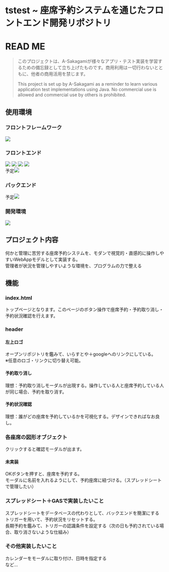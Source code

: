 # tstest ~ 座席予約システムを通じたフロントエンド開発リポジトリ

<!-- this is comment : ctrl+?-->
# READ ME
> このプロジェクトは、A-Sakagamiが様々なアプリ・テスト実装を学習するための備忘録として立ち上げたものです。商用利用は一切行わないとともに、他者の商用活用を禁じます。
> 
> This project is set up by A-Sakagami as a reminder to learn various application test implementations using Java. No commercial use is allowed and commercial use by others is prohibited.
## 使用環境
### フロントフレームワーク
<img src="https://img.shields.io/badge/-node.js-000000.svg?logo=node.js&style=for-the-badge"></img>

### フロントエンド
<img src="https://img.shields.io/badge/-html5-000000.svg?logo=html5&style=for-the-badge"></img>
<img src="https://img.shields.io/badge/-css3-000000.svg?logo=css3&style=for-the-badge"></img>
<img src="https://img.shields.io/badge/-typescript-000000.svg?logo=typescript&style=for-the-badge"></img>
<img src="https://img.shields.io/badge/-javascript-000000.svg?logo=javascript&style=for-the-badge"></img><br>
予定<img src="https://img.shields.io/badge/-googleappsscript-000000.svg?logo=googleappsscript&style=for-the-badge"></img>

### バックエンド
予定<img src="https://img.shields.io/badge/-googlesheets-000000.svg?logo=googlesheets&style=for-the-badge"></img>

### 開発環境
<img src="https://img.shields.io/badge/-vscode-000000.svg?logo=visualstudiocode&style=for-the-badge"></img>

## プロジェクト内容
何かと管理に苦労する座席予約システムを、モダンで視覚的・直感的に操作しやすいWebAppモデルとして実装する。<br>
管理者が状況を管理しやすいような環境を、プログラムの力で整える<br>

## 機能
### index.html
トップページとなります。このページのボタン操作で座席予約・予約取り消し・予約状況確認を行えます。
### header
#### 左上ロゴ
オープンリポジトリを鑑みて、いらすとや＋googleへのリンクにしている。<br>
※任意のロゴ・リンクに切り替え可能。
#### 予約取り消し
理想：予約取り消しモーダルが出現する。操作している人と座席予約している人が同じ場合、予約を取り消す。
#### 予約状況確認
理想：誰がどの座席を予約しているかを可視化する。デザインできればなお良し。

### 各座席の図形オブジェクト
クリックすると確認モーダルが出ます。
#### 未実装
OKボタンを押すと、座席を予約する。<br>
モーダルに名前を入れるようにして、予約座席に紐づける。（スプレッドシートで管理したい）

### スプレッドシート＋GASで実装したいこと
スプレッドシートをデータベースの代わりとして、バックエンドを簡潔にする<br>
トリガーを用いて、予約状況をリセットする。<br>
長期予約を鑑みて、トリガーの認識条件を設定する（次の日も予約されている場合、取り消さないような仕組み）

### その他実装したいこと
カレンダーをモーダルに取り付け、日時を指定する<br>
など…


